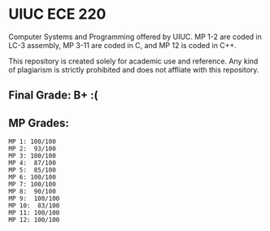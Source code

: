 # UIUC ECE 220

Computer Systems and Programming offered by UIUC. MP 1-2 are coded in LC-3 assembly, MP 3-11 are coded in C, and MP 12 is coded in C++.

This repository is created solely for academic use and reference. Any kind of plagiarism is strictly prohibited and does not affliate with this repository.

## Final Grade: B+ :(

## MP Grades:

	MP 1: 100/100
	MP 2:  93/100
	MP 3: 100/100
	MP 4:  87/100
	MP 5:  85/100
	MP 6: 100/100
	MP 7: 100/100
	MP 8:  90/100
	MP 9:  100/100
	MP 10:  83/100
	MP 11: 100/100
	MP 12: 100/100
